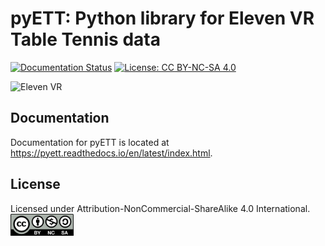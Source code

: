 # pyETT: Python library for Eleven VR Table Tennis data
[![Documentation Status](https://readthedocs.org/projects/pyett/badge/?version=latest)](https://pyett.readthedocs.io/en/latest/?badge=latest)
[![License: CC BY-NC-SA 4.0](https://img.shields.io/badge/License-CC%20BY--NC--SA%204.0-lightgrey.svg)](https://creativecommons.org/licenses/by-nc-sa/4.0/)

![Eleven VR](https://cdn.akamai.steamstatic.com/steam/apps/488310/capsule_616x353.jpg)

## Documentation

Documentation for pyETT is located at https://pyett.readthedocs.io/en/latest/index.html.

## License

Licensed under Attribution-NonCommercial-ShareAlike 4.0 International.
<img src="fig/by-nc-sa.png" width="20%">
